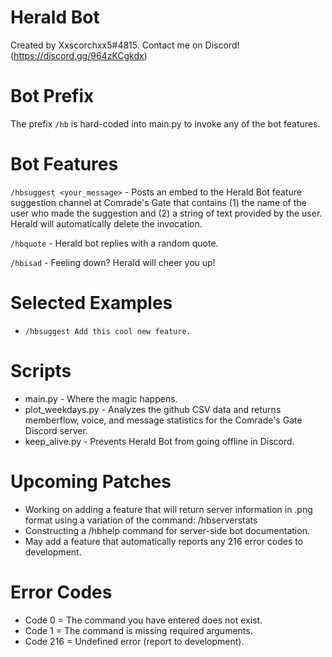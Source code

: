 # Herald Bot

Created by Xxscorchxx5#4815. 
Contact me on Discord! (https://discord.gg/964zKCgkdx)

# Bot Prefix
The prefix `/hb` is hard-coded into main.py to invoke any of the bot features.

# Bot Features
`/hbsuggest <your_message>` - Posts an embed to the Herald Bot feature suggestion channel at Comrade's Gate that contains (1) the name of the user who made the suggestion and (2) a string of text provided by the user. Herald will automatically delete the invocation.

`/hbquote` - Herald bot replies with a random quote.

`/hbisad` - Feeling down? Herald will cheer you up!

# Selected Examples
- `/hbsuggest Add this cool new feature.`

# Scripts
- main.py - Where the magic happens.
- plot_weekdays.py - Analyzes the github CSV data and returns memberflow, voice, and message statistics for the Comrade's Gate Discord server.
- keep_alive.py - Prevents Herald Bot from going offline in Discord.

# Upcoming Patches
- Working on adding a feature that will return server information in .png format using a variation of the command: /hbserverstats
- Constructing a /hbhelp command for server-side bot documentation.
- May add a feature that automatically reports any 216 error codes to development.

# Error Codes
- Code 0 = The command you have entered does not exist.
- Code 1 = The command is missing required arguments.
- Code 216 = Undefined error (report to development).
